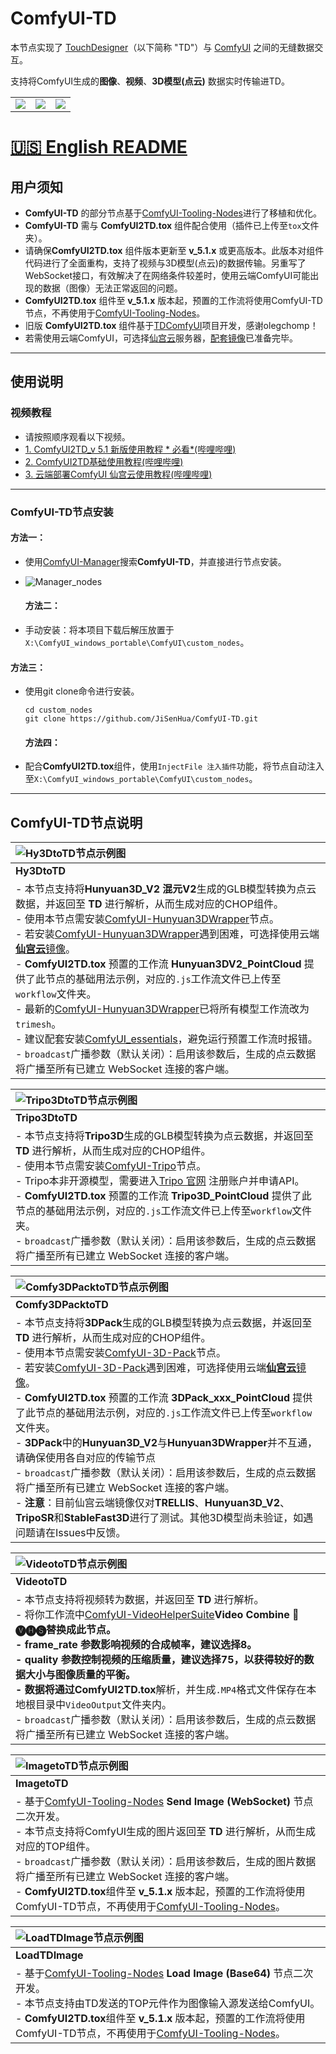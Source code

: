 # ComfyUI-TD

本节点实现了 [TouchDesigner](https://derivative.ca/)（以下简称 "TD"）与 [ComfyUI](https://github.com/comfyanonymous/ComfyUI) 之间的无缝数据交互。

支持将ComfyUI生成的**图像**、**视频**、**3D模型(点云)** 数据实时传输进TD。

|                      |                      |                           |
|:--------------------:|:--------------------:|:-------------------------:|
| ![](Image/image.gif) | ![](Image/Video.gif) | ![](Image/PointCloud.gif) |

# [🇺🇸 English README](README.md)

## 用户须知

- **ComfyUI-TD** 的部分节点基于[ComfyUI-Tooling-Nodes](https://github.com/Acly/comfyui-tooling-nodes/tree/main)进行了移植和优化。
- **ComfyUI-TD** 需与 **ComfyUI2TD.tox** 组件配合使用（插件已上传至`tox`文件夹）。  
- 请确保**ComfyUI2TD.tox** 组件版本更新至 **v_5.1.x** 或更高版本。此版本对组件代码进行了全面重构，支持了视频与3D模型(点云)的数据传输。另重写了WebSocket接口，有效解决了在网络条件较差时，使用云端ComfyUI可能出现的数据（图像）无法正常返回的问题。   
- **ComfyUI2TD.tox** 组件至 **v_5.1.x** 版本起，预置的工作流将使用ComfyUI-TD节点，不再使用于[ComfyUI-Tooling-Nodes](https://github.com/Acly/comfyui-tooling-nodes/tree/main)。
- 旧版 **ComfyUI2TD.tox** 组件基于[TDComfyUI](https://github.com/olegchomp/TDComfyUI)项目开发，感谢olegchomp！
- 若需使用云端ComfyUI，可选择[仙宫云](https://www.xiangongyun.com/register/YALSMH)服务器，[配套镜像](https://www.xiangongyun.com/image/detail/5f185465-ef11-42e5-ba21-3ee07acb5403)已准备完毕。

---

## 使用说明

### 视频教程

- 请按照顺序观看以下视频。
- [1. ComfyUI2TD_v 5.1 新版使用教程 * 必看*(哔哩哔哩)]( https://www.bilibili.com/video/BV1BqQ8YDEJq/?share_source=copy_web&vd_source=3900738a289821efe0ce52f9c9fb663f)
- [2. ComfyUI2TD基础使用教程(哔哩哔哩)]( https://www.bilibili.com/video/BV18t4oeNEgj/?share_source=copy_web&vd_source=3900738a289821efe0ce52f9c9fb663f)
- [3. 云端部署ComfyUI 仙宫云使用教程(哔哩哔哩)](https://www.bilibili.com/video/BV1RxUyYyEeU/?share_source=copy_web&vd_source=3900738a289821efe0ce52f9c9fb663f)

---

### ComfyUI-TD节点安装

#### 方法一：

- 使用[ComfyUI-Manager](https://github.com/ltdrdata/ComfyUI-Manager?tab=readme-ov-file)搜索**ComfyUI-TD**，并直接进行节点安装。  

- ![Manager_nodes](Image/Manager.png)
  
  #### 方法二：

- 手动安装：将本项目下载后解压放置于`X:\ComfyUI_windows_portable\ComfyUI\custom_nodes`。

#### 方法三：

- 使用git clone命令进行安装。
  
  ```
  cd custom_nodes
  git clone https://github.com/JiSenHua/ComfyUI-TD.git
  ```
  
  #### 方法四：

- 配合**ComfyUI2TD.tox**组件，使用`InjectFile 注入插件`功能，将节点自动注入至`X:\ComfyUI_windows_portable\ComfyUI\custom_nodes`。

---

## ComfyUI-TD节点说明

| ![Hy3DtoTD节点示例图](Image/Hy3DtoTD.png)                                                                                                                                                                                                                                                                                                                                                                                                                                                                                                                                                                                                                                                                                                                       |
|:---------------------------------------------------------------------------------------------------------------------------------------------------------------------------------------------------------------------------------------------------------------------------------------------------------------------------------------------------------------------------------------------------------------------------------------------------------------------------------------------------------------------------------------------------------------------------------------------------------------------------------------------------------------------------------------------------------------------------------------------------------- |
| **Hy3DtoTD**                                                                                                                                                                                                                                                                                                                                                                                                                                                                                                                                                                                                                                                                                                                                               |
| - 本节点支持将**Hunyuan3D_V2 混元V2**生成的GLB模型转换为点云数据，并返回至 **TD** 进行解析，从而生成对应的CHOP组件。<br>- 使用本节点需安装[ComfyUI-Hunyuan3DWrapper](https://github.com/kijai/ComfyUI-Hunyuan3DWrapper)节点。<br>- 若安装[ComfyUI-Hunyuan3DWrapper](https://github.com/kijai/ComfyUI-Hunyuan3DWrapper)遇到困难，可选择使用云端[**仙宫云**镜像](https://www.xiangongyun.com/image/detail/5f185465-ef11-42e5-ba21-3ee07acb5403)。<br>- **ComfyUI2TD.tox** 预置的工作流 **Hunyuan3DV2_PointCloud** 提供了此节点的基础用法示例，对应的`.js`工作流文件已上传至`workflow`文件夹。<br>- 最新的[ComfyUI-Hunyuan3DWrapper](https://github.com/kijai/ComfyUI-Hunyuan3DWrapper)已将所有模型工作流改为`trimesh`。<br>- 建议配套安装[ComfyUI_essentials](https://github.com/cubiq/ComfyUI_essentials)，避免运行预置工作流时报错。<br>- `broadcast`广播参数（默认关闭）：启用该参数后，生成的点云数据将广播至所有已建立 WebSocket 连接的客户端。 |

| ![Tripo3DtoTD节点示例图](Image/Tripo3DtoTD.png)                                                                                                                                                                                                                                                                                                                                                               |
|:-------------------------------------------------------------------------------------------------------------------------------------------------------------------------------------------------------------------------------------------------------------------------------------------------------------------------------------------------------------------------------------------------------- |
| **Tripo3DtoTD**                                                                                                                                                                                                                                                                                                                                                                                          |
| - 本节点支持将**Tripo3D**生成的GLB模型转换为点云数据，并返回至 **TD** 进行解析，从而生成对应的CHOP组件。<br>- 使用本节点需安装[ComfyUI-Tripo](https://github.com/VAST-AI-Research/ComfyUI-Tripo)节点。<br>- Tripo本非开源模型，需要进入[Tripo 官网](https://platform.tripo3d.ai/) 注册账户并申请API。<br>- **ComfyUI2TD.tox** 预置的工作流 **Tripo3D_PointCloud** 提供了此节点的基础用法示例，对应的`.js`工作流文件已上传至`workflow`文件夹。<br>- `broadcast`广播参数（默认关闭）：启用该参数后，生成的点云数据将广播至所有已建立 WebSocket 连接的客户端。 |

| ![Comfy3DPacktoTD节点示例图](Image/Comfy3DPacktoTD.png)                                                                                                                                                                                                                                                                                                                                                                                                                                                                                                                                                                                                                                                            |
|:------------------------------------------------------------------------------------------------------------------------------------------------------------------------------------------------------------------------------------------------------------------------------------------------------------------------------------------------------------------------------------------------------------------------------------------------------------------------------------------------------------------------------------------------------------------------------------------------------------------------------------------------------------------------------------------------------------- |
| **Comfy3DPacktoTD**                                                                                                                                                                                                                                                                                                                                                                                                                                                                                                                                                                                                                                                                                           |
| - 本节点支持将**3DPack**生成的GLB模型转换为点云数据，并返回至 **TD** 进行解析，从而生成对应的CHOP组件。<br>- 使用本节点需安装[ComfyUI-3D-Pack](https://github.com/MrForExample/ComfyUI-3D-Pack)节点。<br>- 若安装[ComfyUI-3D-Pack](https://github.com/MrForExample/ComfyUI-3D-Pack)遇到困难，可选择使用云端[**仙宫云**镜像](https://www.xiangongyun.com/image/detail/5f185465-ef11-42e5-ba21-3ee07acb5403)。<br>- **ComfyUI2TD.tox** 预置的工作流 **3DPack_xxx_PointCloud** 提供了此节点的基础用法示例，对应的`.js`工作流文件已上传至`workflow`文件夹。<br>- **3DPack**中的**Hunyuan3D_V2**与**Hunyuan3DWrapper**并不互通，请确保使用各自对应的传输节点<br>- `broadcast`广播参数（默认关闭）：启用该参数后，生成的点云数据将广播至所有已建立 WebSocket 连接的客户端。<br>- **注意**：目前仙宫云端镜像仅对**TRELLIS**、**Hunyuan3D_V2**、**TripoSR**和**StableFast3D**进行了测试。其他3D模型尚未验证，如遇问题请在Issues中反馈。 |

| ![VideotoTD节点示例图](Image/VideotoTD.png)                                                                                                                                                                                                                                                                                                                                                                       |
|:------------------------------------------------------------------------------------------------------------------------------------------------------------------------------------------------------------------------------------------------------------------------------------------------------------------------------------------------------------------------------------------------------------ |
| **VideotoTD**                                                                                                                                                                                                                                                                                                                                                                                                |
| - 本节点支持将视频转为数据，并返回至 **TD** 进行解析。<br>- 将你工作流中[ComfyUI-VideoHelperSuite](https://github.com/Kosinkadink/ComfyUI-VideoHelperSuite)**Video Combine 🎥🅥🅗🅢**替换成此节点。<br>- **frame_rate** 参数影响视频的合成帧率，建议选择8。<br>- **quality** 参数控制视频的压缩质量，建议选择75，以获得较好的数据大小与图像质量的平衡。<br>- 数据将通过**ComfyUI2TD.tox**解析，并生成`.MP4`格式文件保存在本地根目录中`VideoOutput`文件夹内。<br>- `broadcast`广播参数（默认关闭）：启用该参数后，生成的点云数据将广播至所有已建立 WebSocket 连接的客户端。 |

| ![ImagetoTD节点示例图](Image/ImagetoTD.png)                                                                                                                                                                                                                                                                                                                                                                    |
|:--------------------------------------------------------------------------------------------------------------------------------------------------------------------------------------------------------------------------------------------------------------------------------------------------------------------------------------------------------------------------------------------------------- |
| **ImagetoTD**                                                                                                                                                                                                                                                                                                                                                                                             |
| - 基于[ComfyUI-Tooling-Nodes](https://github.com/Acly/comfyui-tooling-nodes/tree/main) **Send Image (WebSocket)** 节点二次开发。<br>- 本节点支持将ComfyUI生成的图片返回至 **TD** 进行解析，从而生成对应的TOP组件。<br>- `broadcast`广播参数（默认关闭）：启用该参数后，生成的图片数据将广播至所有已建立 WebSocket 连接的客户端。<br>- **ComfyUI2TD.tox**组件至 **v_5.1.x** 版本起，预置的工作流将使用ComfyUI-TD节点，不再使用于[ComfyUI-Tooling-Nodes](https://github.com/Acly/comfyui-tooling-nodes/tree/main)。 |

| ![LoadTDImage节点示例图](Image/LoadTDImage.png)                                                                                                                                                                                                                                                                           |
|:-------------------------------------------------------------------------------------------------------------------------------------------------------------------------------------------------------------------------------------------------------------------------------------------------------------------- |
| **LoadTDImage**                                                                                                                                                                                                                                                                                                      |
| - 基于[ComfyUI-Tooling-Nodes](https://github.com/Acly/comfyui-tooling-nodes/tree/main) **Load Image (Base64)** 节点二次开发。<br>- 本节点支持由TD发送的TOP元件作为图像输入源发送给ComfyUI。<br>- **ComfyUI2TD.tox**组件至 **v_5.1.x** 版本起，预置的工作流将使用ComfyUI-TD节点，不再使用于[ComfyUI-Tooling-Nodes](https://github.com/Acly/comfyui-tooling-nodes/tree/main)。 |
